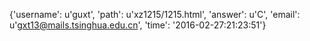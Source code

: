 {'username': u'guxt', 'path': u'xz1215/1215.html', 'answer': u'C', 'email': u'gxt13@mails.tsinghua.edu.cn', 'time': '2016-02-27:21:23:51'}